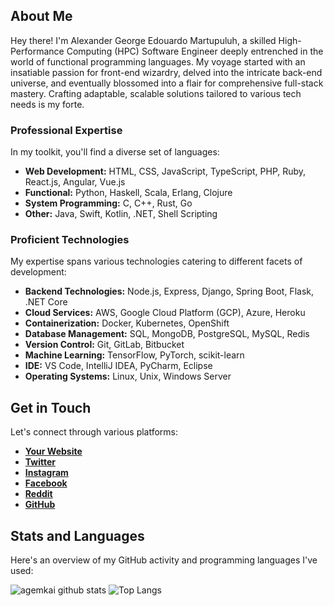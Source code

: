 ## About Me

Hey there! I'm Alexander George Edouardo Martupuluh, a skilled High-Performance Computing (HPC) Software Engineer deeply entrenched in the world of functional programming languages. My voyage started with an insatiable passion for front-end wizardry, delved into the intricate back-end universe, and eventually blossomed into a flair for comprehensive full-stack mastery. Crafting adaptable, scalable solutions tailored to various tech needs is my forte.

### Professional Expertise

In my toolkit, you'll find a diverse set of languages:

- **Web Development:** HTML, CSS, JavaScript, TypeScript, PHP, Ruby, React.js, Angular, Vue.js
- **Functional:** Python, Haskell, Scala, Erlang, Clojure
- **System Programming:** C, C++, Rust, Go
- **Other:** Java, Swift, Kotlin, .NET, Shell Scripting

### Proficient Technologies

My expertise spans various technologies catering to different facets of development:

- **Backend Technologies:** Node.js, Express, Django, Spring Boot, Flask, .NET Core
- **Cloud Services:** AWS, Google Cloud Platform (GCP), Azure, Heroku
- **Containerization:** Docker, Kubernetes, OpenShift
- **Database Management:** SQL, MongoDB, PostgreSQL, MySQL, Redis
- **Version Control:** Git, GitLab, Bitbucket
- **Machine Learning:** TensorFlow, PyTorch, scikit-learn
- **IDE:** VS Code, IntelliJ IDEA, PyCharm, Eclipse
- **Operating Systems:** Linux, Unix, Windows Server

## Get in Touch

Let's connect through various platforms:

- **[Your Website](https://your_website.com)**
- **[Twitter](https://twitter.com/agemkai)**
- **[Instagram](https://www.instagram.com/agemkai)**
- **[Facebook](https://www.facebook.com/agemkai)**
- **[Reddit](https://www.reddit.com/user/agemkai)**
- **[GitHub](https://github.com/agemkai)**

## Stats and Languages

Here's an overview of my GitHub activity and programming languages I've used:

![agemkai github stats](https://github-readme-stats.vercel.app/api?username=agemkai&show_icons=true&theme=merko&include_all_commits=true)
![Top Langs](https://github-readme-stats.vercel.app/api/top-langs/?username=agemkai&layout=compact&theme=merko)
